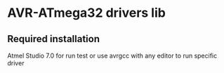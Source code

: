 # AVR-ATmega32 drivers lib

## Required installation 
Atmel Studio 7.0 for run test or use avrgcc with any editor to run specific driver 
